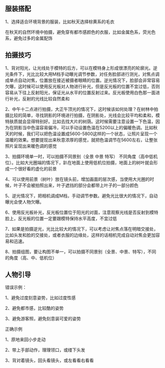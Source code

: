 ## 服装搭配

1、选择适合环境背景的服装，比如秋天选择棕黄系的毛衣

在秋天的自然环境中拍摄，避免穿有都市感颜色的衣服，比如金属色系，荧光色系，避免过多的金属配饰

## 拍摄技巧

1、背对阳光，让光线处于模特的后方，可以在模特身上形成很漂亮的轮廓光。逆光条件下，光比比较大用M档手动曝光调节参数，对任务脸部进行测光，对焦点调成单点自动对焦，位置放在接近被摄者眼睛的位置。逆光情况下，脸部会非常容易欠曝，这时候可以使用反光板对人物进行补光，但是反光板的位置不宜过低，否则容易从下往上反射阳光，保证光从水平的位置反射过来。反光板使用白色那一面进行补光，反射的光线比较自然柔和

2、中午十二点进行拍摄，大正午顶光的情况下，这时候该如何处理？在树林中拍摄比较的简单，寻找阴影的环境进行拍摄，在阴影处，光线会比较平均和柔和，模特肤质就会显得特别好。比如去找大片的树荫。这时候需要注意设置一下色温，因为在阴影当中色温容易偏冷，可以手动设置色温在5200以上的偏暖色调。比如秋天的时候，我们可以把色温设置成5600-5800这样的一个状态，让照片呈现一个温暖的效果。想要提现出来秋意浓厚的感觉，就把色温调节在5600左右，让整张照片呈现出来暖色调的感觉

3、拍摄环境单一时，可以拍摄不同景别（全景 中景 特写） 不同角度（高中低机位）。比如大光圈端的情况下，趴在地面上使用低机位拍摄，地面上的树叶就会形成一个很好看的虚化的前景

4、可以使用前景（树叶）放在镜头前，增加画面的层次感，当使用大光圈的时候，叶子不会被拍照出来，叶子遮挡的部分会都带上叶子的一部分颜色

5、逆光情况下，把相机调成M档，手动调节参数。避免光比很大的情况下，自动曝光会使人物欠曝。 

6、使用反光板补光，反光板位置位于阳光的对面，注意观察光线是否反射到模特脸上，反光板的位置一定要跟模特保持水平高度，不宜过低

7、如果是拍摄逆光，光比比较大的情况下，可以考虑让对焦点落在明暗交接处，比如头发和脸的交接处，或者衣服的边缘处，这样的话相机完成自动对焦会更加容易和迅速。

8、拍摄组图，要让构图不单一，可以拍摄不同景别（全景、中景、特写），不同的角度（高、中、低机位）

## 人物引导

错误示例：

1、避免过度刻意姿势，比如过度性感

2、避免都市感，比较酷的姿势

3、避免游客照，避免刻意装可爱的姿势

正确示例

1、原地来回小步走动

2、带上手部动作，理理领口，或缕下头发

3、背对着镜头，回头看镜头，或左看看右看看